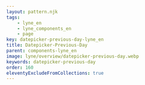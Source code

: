 ```yaml
---
layout: pattern.njk
tags: 
    - lyne_en
    - lyne_components_en
    - page
key: datepicker-previous-day-lyne_en
title: Datepicker-Previous-Day
parent: components-lyne_en
image: lyne/overview/datepicker-previous-day.webp
keywords: datepicker-previous-day
order: 160
eleventyExcludeFromCollections: true
---
```

